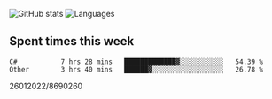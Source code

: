 ![GitHub stats](https://github-readme-stats.vercel.app/api?username=emipa606&theme=github_dark&show_icons=true) 
![Languages](https://github-readme-stats.vercel.app/api/top-langs/?username=emipa606&theme=github_dark&layout=compact)

## Spent times this week
<!--START_SECTION:waka-->

```text
C#           7 hrs 28 mins   █████████████▓░░░░░░░░░░░   54.39 %
Other        3 hrs 40 mins   ██████▓░░░░░░░░░░░░░░░░░░   26.78 %
```

<!--END_SECTION:waka-->


26012022/8690260
